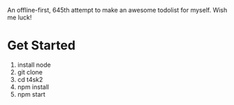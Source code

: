 An offline-first, 645th attempt to make an awesome todolist for myself. Wish me luck!

# Get Started

1. install node
1. git clone <url>
1. cd t4sk2
1. npm install
1. npm start
